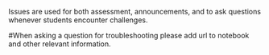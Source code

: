 Issues are used for both assessment, announcements, and to ask questions whenever students encounter challenges.

#When asking a question for troubleshooting please add url to notebook and other relevant information. 